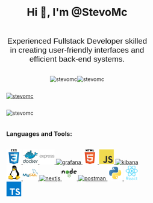 <!---
StevoMc/StevoMc is a ✨ special ✨ repository because its `README.md` (this file) appears on your GitHub profile.
You can click the Preview link to take a look at your changes.
--->

<!--
**StevoMc/StevoMc** is a ✨ _special_ ✨ repository because its `README.md` (this file) appears on your GitHub profile.

Here are some ideas to get you started:

- 🔭 I’m currently working on ...
- 🌱 I’m currently learning ...
- 👯 I’m looking to collaborate on ...
- 🤔 I’m looking for help with ...
- 💬 Ask me about ...
- 📫 How to reach me: ...
- 😄 Pronouns: ...
- ⚡ Fun fact: ...
-->

<main style="display: flex; flex-direction: column; padding: 4rem;" >
	<h1 align="center">Hi 👋, I'm @StevoMc</h1>
	<h2 align="center" style="font: 1.5em sans-serif;" >Experienced Fullstack Developer skilled in creating user-friendly interfaces and efficient back-end systems.</h2>


  <section style="display: flex; flex-wrap: wrap; justify-content: center; align-items: center;" >
    <p>
    	<img
    		align="center"
    		src="https://github-readme-stats.vercel.app/api?username=stevomc&show_icons=true&locale=en"
    		alt="stevomc"
    	/>
    </p>
    <p>
    	<img
    		align="center"
    		src="https://github-readme-streak-stats.herokuapp.com/?user=stevomc&"
    		alt="stevomc"
    	/>
    </p>
  </section>

  <section>
    <p align="left">
      <a href="https://github.com/ryo-ma/github-profile-trophy"
        ><img
          src="https://github-profile-trophy.vercel.app/?username=stevomc&theme=onedark&row=1"
          alt="stevomc"
      /></a>
    </p>
  </section>

  <section style="display: flex; flex-direction: column; " >
    <p>
      <img
        align="left"
        src="https://github-readme-stats.vercel.app/api/top-langs?username=stevomc&show_icons=true&locale=en"
        alt="stevomc"
      />
    </p>

  <h3 align="left">Languages and Tools:</h3>
	<p align="left">
		<a href="https://www.w3schools.com/css/" target="_blank" rel="noreferrer">
			<img
				src="https://raw.githubusercontent.com/devicons/devicon/master/icons/css3/css3-original-wordmark.svg"
				alt="css3"
				width="40"
				height="40"
			/>
		</a>
		<a href="https://www.docker.com/" target="_blank" rel="noreferrer">
			<img
				src="https://raw.githubusercontent.com/devicons/devicon/master/icons/docker/docker-original-wordmark.svg"
				alt="docker"
				width="40"
				height="40"
			/>
		</a>
		<a href="https://expressjs.com" target="_blank" rel="noreferrer">
			<img
				src="https://raw.githubusercontent.com/devicons/devicon/master/icons/express/express-original-wordmark.svg"
				alt="express"
				width="40"
				height="40"
			/>
		</a>
		</a>
		<a href="https://grafana.com" target="_blank" rel="noreferrer">
			<img
				src="https://www.vectorlogo.zone/logos/grafana/grafana-icon.svg"
				alt="grafana"
				width="40"
				height="40"
			/>
		</a>
		<a href="https://www.w3.org/html/" target="_blank" rel="noreferrer">
			<img
				src="https://raw.githubusercontent.com/devicons/devicon/master/icons/html5/html5-original-wordmark.svg"
				alt="html5"
				width="40"
				height="40"
			/>
		</a>
		<a
			href="https://developer.mozilla.org/en-US/docs/Web/JavaScript"
			target="_blank"
			rel="noreferrer"
		>
			<img
				src="https://raw.githubusercontent.com/devicons/devicon/master/icons/javascript/javascript-original.svg"
				alt="javascript"
				width="40"
				height="40"
			/>
		</a>
		<a href="https://www.elastic.co/kibana" target="_blank" rel="noreferrer">
			<img
				src="https://www.vectorlogo.zone/logos/elasticco_kibana/elasticco_kibana-icon.svg"
				alt="kibana"
				width="40"
				height="40"
			/>
		</a>
		<a href="https://www.linux.org/" target="_blank" rel="noreferrer">
			<img
				src="https://raw.githubusercontent.com/devicons/devicon/master/icons/linux/linux-original.svg"
				alt="linux"
				width="40"
				height="40"
			/>
		</a>
		<a href="https://www.mysql.com/" target="_blank" rel="noreferrer">
			<img
				src="https://raw.githubusercontent.com/devicons/devicon/master/icons/mysql/mysql-original-wordmark.svg"
				alt="mysql"
				width="40"
				height="40"
			/>
		</a>
		<a href="https://nextjs.org/" target="_blank" rel="noreferrer">
			<img
				src="https://cdn.worldvectorlogo.com/logos/nextjs-2.svg"
				alt="nextjs"
				width="40"
				height="40"
			/>
		</a>
		<a href="https://nodejs.org" target="_blank" rel="noreferrer">
			<img
				src="https://raw.githubusercontent.com/devicons/devicon/master/icons/nodejs/nodejs-original-wordmark.svg"
				alt="nodejs"
				width="40"
				height="40"
			/>
		</a>
		</a>
		<a href="https://postman.com" target="_blank" rel="noreferrer">
			<img
				src="https://www.vectorlogo.zone/logos/getpostman/getpostman-icon.svg"
				alt="postman"
				width="40"
				height="40"
			/>
		</a>
		<a href="https://www.python.org" target="_blank" rel="noreferrer">
			<img
				src="https://raw.githubusercontent.com/devicons/devicon/master/icons/python/python-original.svg"
				alt="python"
				width="40"
				height="40"
			/>
		</a>
		<a href="https://reactjs.org/" target="_blank" rel="noreferrer">
			<img
				src="https://raw.githubusercontent.com/devicons/devicon/master/icons/react/react-original-wordmark.svg"
				alt="react"
				width="40"
				height="40"
			/>
		</a>
		</a>
		<a href="https://www.typescriptlang.org/" target="_blank" rel="noreferrer">
			<img
				src="https://raw.githubusercontent.com/devicons/devicon/master/icons/typescript/typescript-original.svg"
				alt="typescript"
				width="40"
				height="40"
			/>
		</a>
	</p>

</section>

</main>
